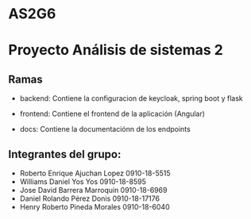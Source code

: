 # AS2G6

# Proyecto Análisis de sistemas 2

## Ramas

* backend:
    Contiene la configuracion de keycloak, spring boot y flask

* frontend:
    Contiene el frontend de la aplicación (Angular)

* docs:
    Contiene la documentaciónn de los endpoints

## Integrantes del grupo:
* Roberto Enrique Ajuchan Lopez 0910-18-5515
* Williams Daniel Yos Yos       0910-18-8595
* Jose David Barrera Marroquin  0910-18-6969
* Daniel Rolando Pérez Donis    0910-18-17176
* Henry Roberto Pineda Morales  0910-18-6040
